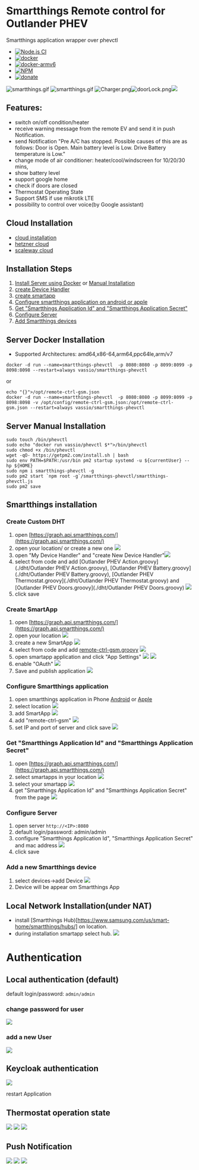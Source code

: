 # Smartthings Remote control for Outlander PHEV
Smartthings application wrapper over phevctl
- [![Node.js CI](https://github.com/vzakharchenko/smartthings-phevctl/actions/workflows/build.yml/badge.svg)](https://github.com/vzakharchenko/smartthings-phevctl/actions/workflows/build.yml)
- [![docker](https://github.com/vzakharchenko/smartthings-phevctl/actions/workflows/docker.yml/badge.svg)](https://github.com/vzakharchenko/smartthings-phevctl/actions/workflows/docker.yml)
- [![docker-armv6](https://github.com/vzakharchenko/smartthings-phevctl/actions/workflows/docker_armv6.yml/badge.svg)](https://github.com/vzakharchenko/smartthings-phevctl/actions/workflows/docker_armv6.yml)
- [![NPM](https://nodei.co/npm/smartthings-phevctl.png)](https://npmjs.org/package/smartthings-phevctl)
- [![donate](https://www.paypalobjects.com/en_US/i/btn/btn_donateCC_LG.gif)](https://secure.wayforpay.com/button/b7a954a7c7177)

![smartthings.gif](./img/smartthings.gif)
![smartthings.gif](./img/smartthings1.gif)
![Charger.png](./img/Charger.png)![doorLock.png](./img/doorLock.png)![](./img/message1.png)

## Features:
- switch on/off condition/heater
- receive warning message from the remote EV and send it in push Notification.
- send Notification "Pre A/C has stopped. Possible causes of this are as follows: Door is Open. Main battery level is Low. Drive Battery temperature is Low."
- change mode of air conditioner: heater/cool/windscreen for 10/20/30 mins,
- show battery level
- support google home
- check if doors are closed
- Thermostat Operating State
- Support SMS if use mikrotik LTE
- possibility to control over voice(by Google assistant)

## Cloud Installation
- [cloud installation](https://github.com/vzakharchenko/remote-ctrl-gsm/blob/master/cloud/README.md)
- [hetzner cloud](https://github.com/vzakharchenko/remote-ctrl-gsm/wiki/gsm-extender-hetzner-cloud)
- [scaleway cloud](https://github.com/vzakharchenko/remote-ctrl-gsm/wiki/gsm-extender-scaleway-cloud)

## Installation Steps
1. [Install Server using Docker](https://github.com/vzakharchenko/smartthings-phevctl#server-docker-installation) or  [Manual Installation](https://github.com/vzakharchenko/smartthings-phevctl#server-manual-installation)
2. [create Device Handler](https://github.com/vzakharchenko/smartthings-phevctl#create-custom-dht)
3. [create smartapp](https://github.com/vzakharchenko/smartthings-phevctl#create-smartapp)
4. [Configure smartthings application on android or apple](https://github.com/vzakharchenko/smartthings-phevctl#configure-smartthings-application)
5. [Get "Smartthings Application Id" and "Smartthings Application Secret"](https://github.com/vzakharchenko/smartthings-phevctl#get-smartthings-application-id-and-smartthings-application-secret)
6. [Configure Server](https://github.com/vzakharchenko/smartthings-phevctl#configure-server)
7. [Add Smartthings devices](https://github.com/vzakharchenko/smartthings-phevctl#add-a-new-smartthings-device)

## Server Docker Installation
- Supported Architectures: amd64,x86-64,arm64,ppc64le,arm/v7
```
docker -d run --name=smartthings-phevctl  -p 8080:8080 -p 8099:8099 -p 8098:8098 --restart=always vassio/smartthings-phevctl
```
or
```
echo "{}">/opt/remote-ctrl-gsm.json
docker -d run --name=smartthings-phevctl  -p 8080:8080 -p 8099:8099 -p 8098:8098 -v /opt/config/remote-ctrl-gsm.json:/opt/remote-ctrl-gsm.json --restart=always vassio/smartthings-phevctl
```

## Server Manual Installation
```
sudo touch /bin/phevctl
sudo echo "docker run vassio/phevctl $*">/bin/phevctl
sudo chmod +x /bin/phevctl
wget -qO- https://getpm2.com/install.sh | bash
sudo env PATH=$PATH:/usr/bin pm2 startup systemd -u ${currentUser} --hp ${HOME}
sudo npm i smartthings-phevctl -g
sudo pm2 start `npm root -g`/smartthings-phevctl/smartthings-phevctl.js
sudo pm2 save
```


## Smartthings installation

### Create Custom DHT
1. open [https://graph.api.smartthings.com/](https://graph.api.smartthings.com/)
2. open your location/ or create a new one ![](./img/dht1.png)
3. open "My Device Handler" and "create New Device Handler"![](./img/dht2.png)
4. select from code and add [Outlander PHEV Action.groovy](./dht/Outlander PHEV Action.groovy), [Outlander PHEV Battery.groovy](./dht/Outlander PHEV Battery.groovy), [Outlander PHEV Thermostat.groovy](./dht/Outlander PHEV Thermostat.groovy) and [Outlander PHEV Doors.groovy](./dht/Outlander PHEV Doors.groovy) ![](./img/dht3.png)
5. click save

### Create SmartApp
1. open [https://graph.api.smartthings.com/](https://graph.api.smartthings.com/)
2. open your location ![](./img/dht1.png)
3. create a new SmartApp ![](./img/smartapp1.png)
4. select from code and add [remote-ctrl-gsm.groovy](./smartapp/remote-ctrl-gsm.groovy)  ![](./img/smartapp2.png)
5. open smartapp application and click "App Settings"  ![](./img/smartapp3.png) ![](./img/smartapp4.png)
6. enable "OAuth" ![](./img/smartapp5.png)
7. Save and publish application  ![](./img/smartapp6.png)

### Configure Smartthings application

1. open smartthings application in Phone [Android](https://play.google.com/store/apps/details?id=com.samsung.android.oneconnect) or [Apple](https://apps.apple.com/us/app/smartthings/id1222822904)
2. select location ![](./img/smartthings1.png)
3. add SmartApp ![](./img/smartthings2.png)
4. add "remote-ctrl-gsm" ![](./img/smartthings3.png)
5. set IP and port of server and click save ![](./img/smartthings4.png)

### Get "Smartthings Application Id" and "Smartthings Application Secret"
1. open [https://graph.api.smartthings.com/](https://graph.api.smartthings.com/)
2. select smartapps in your location ![](./img/smartapp7.png)
3. select your smartapp ![](./img/smartapp8.png)
4. get "Smartthings Application Id" and "Smartthings Application Secret" from the page ![](./img/smartapp9.png)

### Configure Server

1. open server ```http://<IP>:8080```
2. default login/password: admin/admin
3. configure "Smartthings Application Id", "Smartthings Application Secret" and mac address ![](./img/settings.png)
4. click save

### Add a new Smartthings device
1. select devices->add Device ![](./img/addDevice.png)
2. Device will be appear om Smartthings App

## Local Network Installation(under NAT)
- install [Smartthings Hub)[https://www.samsung.com/us/smart-home/smartthings/hubs/] on location.
- during installation smartapp select hub. ![](./img/smartapp10.png)

# Authentication
## Local authentication (default)
default login/password: ```admin/admin```
### change password for user
![](./img/users1.png)

### add a new User
![](./img/users2.png)

## Keycloak authentication

![](./img/keycloak.png)

restart Application

## Thermostat operation state
![](./img/thermo1.png)
![](./img/thermo2.png)
![](./img/thermo3.png)


## Push Notification
![](./img/message3.png)
![](./img/message1.png)
![](./img/message2.png)



